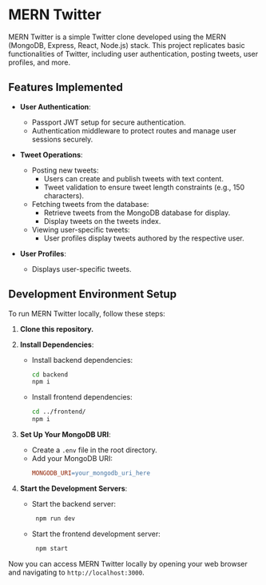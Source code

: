 # MERN Twitter

MERN Twitter is a simple Twitter clone developed using the MERN (MongoDB, Express, React, Node.js) stack. This project replicates basic functionalities of Twitter, including user authentication, posting tweets, user profiles, and more.

## Features Implemented

- **User Authentication**:
  - Passport JWT setup for secure authentication.
  - Authentication middleware to protect routes and manage user sessions securely.

- **Tweet Operations**:
  - Posting new tweets:
    - Users can create and publish tweets with text content.
    - Tweet validation to ensure tweet length constraints (e.g., 150 characters).
  - Fetching tweets from the database:
    - Retrieve tweets from the MongoDB database for display.
    - Display tweets on the tweets index.
  - Viewing user-specific tweets:
    - User profiles display tweets authored by the respective user.

- **User Profiles**:
  - Displays user-specific tweets.

## Development Environment Setup

To run MERN Twitter locally, follow these steps:

1. **Clone this repository.**

2. **Install Dependencies**:
   - Install backend dependencies:
      ```bash
      cd backend
      npm i
      ```

   - Install frontend dependencies:
     ```bash
     cd ../frontend/
     npm i
     ```

3. **Set Up Your MongoDB URI**:
   - Create a `.env` file in the root directory.
   - Add your MongoDB URI:
     ```makefile
     MONGODB_URI=your_mongodb_uri_here
     ```

4. **Start the Development Servers**:
   - Start the backend server:
     ```bash
      npm run dev
     ```

   - Start the frontend development server:
     ```bash
      npm start
     ```

Now you can access MERN Twitter locally by opening your web browser and navigating to `http://localhost:3000`.
